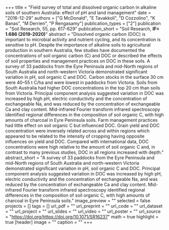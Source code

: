 +++
title = "Field survey of total and dissolved organic carbon in alkaline soils of southern Australia: effect of pH and land management"
date = "2016-12-29"
authors = ["G McDonald", "E Tavakkoli", "D Cozzolino", "K Banas", "M Derrien", "P Rengasamy"]
publication_types = ["2"]
publication = "Soil Research, 55, pp. 617-629"
publication_short = "Soil Research, **IF= 1.686 (2019-2020)**"
abstract = "Dissolved organic carbon (DOC) is important to microbial activity and nutrient cycling, and its concentration is sensitive to pH. Despite the importance of alkaline soils to agricultural production in southern Australia, few studies have documented the concentrations of soil organic carbon (C) and DOC or described the effects of soil properties and management practices on DOC in these soils. A survey of 33 paddocks from the Eyre Peninsula and mid-North regions of South Australia and north-western Victoria demonstrated significant variation in pH, soil organic C and DOC. Carbon stocks in the surface 30 cm were 40–55 t C/ha and were lowest in paddocks from Victoria. Soils from South Australia had higher DOC concentrations in the top 20 cm than soils from Victoria. Principal component analysis suggested variation in DOC was increased by high pH, electric conductivity and the concentration of exchangeable Na, and was reduced by the concentration of exchangeable Ca and clay content. Mid-infrared Fourier transform infrared spectroscopy identified regional differences in the composition of soil organic C, with high amounts of charcoal in Eyre Peninsula soils. Farm management practices had little effect on soil organic C but influenced DOC. Grain yield and DOC concentration were inversely related across and within regions which appeared to be related to the intensity of cropping having opposite influences on yield and DOC. Compared with international data, DOC concentrations were high relative to the amount of soil organic C and, in contrast to many previous studies, DOC in all regions increased with depth."
abstract_short = "A survey of 33 paddocks from the Eyre Peninsula and mid-North regions of South Australia and north-western Victoria demonstrated significant variation in pH, soil organic C and DOC. Principal component analysis suggested variation in DOC was increased by high pH, electric conductivity and the concentration of exchangeable Na, and was reduced by the concentration of exchangeable Ca and clay content. Mid-infrared Fourier transform infrared spectroscopy identified regional differences in the composition of soil organic C, with high amounts of charcoal in Eyre Peninsula soils."
image_preview = ""
selected = false
projects = []
tags = []
url_pdf = ""
url_preprint = ""
url_code = ""
url_dataset = ""
url_project = ""
url_slides = ""
url_video = ""
url_poster = ""
url_source = "https://doi.org/https://doi.org/10.1071/SR16237"
math = true
highlight = true
[header]
image = ""
caption = ""
+++

